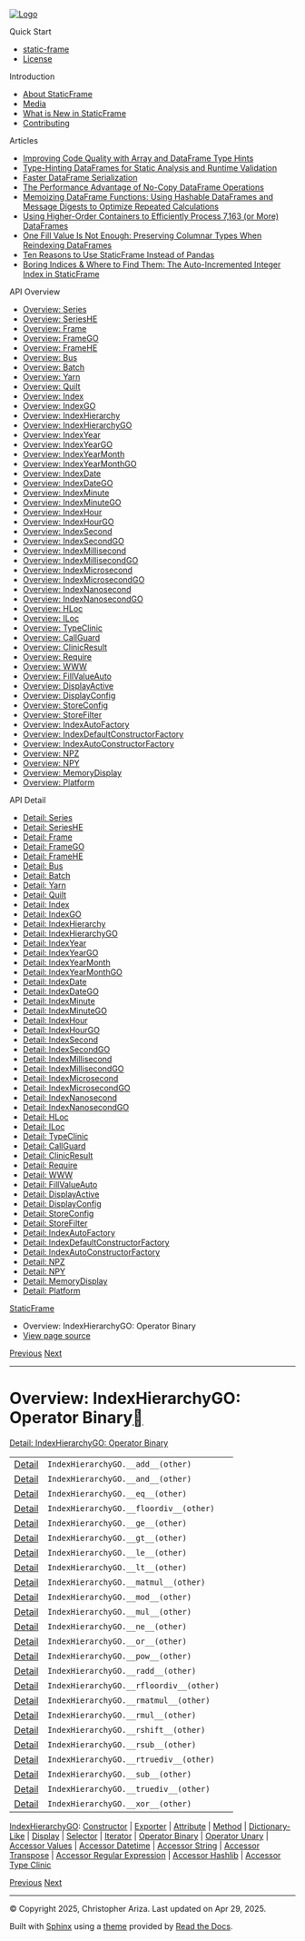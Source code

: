 [![Logo](../_static/sf-logo-web_icon-small.png)](../index.md)

Quick Start

* [static-frame](../readme.md)
* [License](../license.md)

Introduction

* [About StaticFrame](../intro.md)
* [Media](../intro.html#media)
* [What is New in StaticFrame](../new.md)
* [Contributing](../contributing.md)

Articles

* [Improving Code Quality with Array and DataFrame Type Hints](../articles/guard.md)
* [Type-Hinting DataFrames for Static Analysis and Runtime Validation](../articles/ftyping.md)
* [Faster DataFrame Serialization](../articles/serialize.md)
* [The Performance Advantage of No-Copy DataFrame Operations](../articles/no_copy.md)
* [Memoizing DataFrame Functions: Using Hashable DataFrames and Message Digests to Optimize Repeated Calculations](../articles/hash.md)
* [Using Higher-Order Containers to Efficiently Process 7,163 (or More) DataFrames](../articles/uhoc.md)
* [One Fill Value Is Not Enough: Preserving Columnar Types When Reindexing DataFrames](../articles/fill_value.md)
* [Ten Reasons to Use StaticFrame Instead of Pandas](../articles/upgrade.md)
* [Boring Indices & Where to Find Them: The Auto-Incremented Integer Index in StaticFrame](../articles/aiii.md)

API Overview

* [Overview: Series](series.md)
* [Overview: SeriesHE](series_he.md)
* [Overview: Frame](frame.md)
* [Overview: FrameGO](frame_go.md)
* [Overview: FrameHE](frame_he.md)
* [Overview: Bus](bus.md)
* [Overview: Batch](batch.md)
* [Overview: Yarn](yarn.md)
* [Overview: Quilt](quilt.md)
* [Overview: Index](index.md)
* [Overview: IndexGO](index_go.md)
* [Overview: IndexHierarchy](index_hierarchy.md)
* [Overview: IndexHierarchyGO](index_hierarchy_go.md)
* [Overview: IndexYear](index_year.md)
* [Overview: IndexYearGO](index_year_go.md)
* [Overview: IndexYearMonth](index_year_month.md)
* [Overview: IndexYearMonthGO](index_year_month_go.md)
* [Overview: IndexDate](index_date.md)
* [Overview: IndexDateGO](index_date_go.md)
* [Overview: IndexMinute](index_minute.md)
* [Overview: IndexMinuteGO](index_minute_go.md)
* [Overview: IndexHour](index_hour.md)
* [Overview: IndexHourGO](index_hour_go.md)
* [Overview: IndexSecond](index_second.md)
* [Overview: IndexSecondGO](index_second_go.md)
* [Overview: IndexMillisecond](index_millisecond.md)
* [Overview: IndexMillisecondGO](index_millisecond_go.md)
* [Overview: IndexMicrosecond](index_microsecond.md)
* [Overview: IndexMicrosecondGO](index_microsecond_go.md)
* [Overview: IndexNanosecond](index_nanosecond.md)
* [Overview: IndexNanosecondGO](index_nanosecond_go.md)
* [Overview: HLoc](hloc.md)
* [Overview: ILoc](iloc.md)
* [Overview: TypeClinic](type_clinic.md)
* [Overview: CallGuard](call_guard.md)
* [Overview: ClinicResult](clinic_result.md)
* [Overview: Require](require.md)
* [Overview: WWW](www.md)
* [Overview: FillValueAuto](fill_value_auto.md)
* [Overview: DisplayActive](display_active.md)
* [Overview: DisplayConfig](display_config.md)
* [Overview: StoreConfig](store_config.md)
* [Overview: StoreFilter](store_filter.md)
* [Overview: IndexAutoFactory](index_auto_factory.md)
* [Overview: IndexDefaultConstructorFactory](index_default_constructor_factory.md)
* [Overview: IndexAutoConstructorFactory](index_auto_constructor_factory.md)
* [Overview: NPZ](npz.md)
* [Overview: NPY](npy.md)
* [Overview: MemoryDisplay](memory_display.md)
* [Overview: Platform](platform.md)

API Detail

* [Detail: Series](../api_detail/series.md)
* [Detail: SeriesHE](../api_detail/series_he.md)
* [Detail: Frame](../api_detail/frame.md)
* [Detail: FrameGO](../api_detail/frame_go.md)
* [Detail: FrameHE](../api_detail/frame_he.md)
* [Detail: Bus](../api_detail/bus.md)
* [Detail: Batch](../api_detail/batch.md)
* [Detail: Yarn](../api_detail/yarn.md)
* [Detail: Quilt](../api_detail/quilt.md)
* [Detail: Index](../api_detail/index.md)
* [Detail: IndexGO](../api_detail/index_go.md)
* [Detail: IndexHierarchy](../api_detail/index_hierarchy.md)
* [Detail: IndexHierarchyGO](../api_detail/index_hierarchy_go.md)
* [Detail: IndexYear](../api_detail/index_year.md)
* [Detail: IndexYearGO](../api_detail/index_year_go.md)
* [Detail: IndexYearMonth](../api_detail/index_year_month.md)
* [Detail: IndexYearMonthGO](../api_detail/index_year_month_go.md)
* [Detail: IndexDate](../api_detail/index_date.md)
* [Detail: IndexDateGO](../api_detail/index_date_go.md)
* [Detail: IndexMinute](../api_detail/index_minute.md)
* [Detail: IndexMinuteGO](../api_detail/index_minute_go.md)
* [Detail: IndexHour](../api_detail/index_hour.md)
* [Detail: IndexHourGO](../api_detail/index_hour_go.md)
* [Detail: IndexSecond](../api_detail/index_second.md)
* [Detail: IndexSecondGO](../api_detail/index_second_go.md)
* [Detail: IndexMillisecond](../api_detail/index_millisecond.md)
* [Detail: IndexMillisecondGO](../api_detail/index_millisecond_go.md)
* [Detail: IndexMicrosecond](../api_detail/index_microsecond.md)
* [Detail: IndexMicrosecondGO](../api_detail/index_microsecond_go.md)
* [Detail: IndexNanosecond](../api_detail/index_nanosecond.md)
* [Detail: IndexNanosecondGO](../api_detail/index_nanosecond_go.md)
* [Detail: HLoc](../api_detail/hloc.md)
* [Detail: ILoc](../api_detail/iloc.md)
* [Detail: TypeClinic](../api_detail/type_clinic.md)
* [Detail: CallGuard](../api_detail/call_guard.md)
* [Detail: ClinicResult](../api_detail/clinic_result.md)
* [Detail: Require](../api_detail/require.md)
* [Detail: WWW](../api_detail/www.md)
* [Detail: FillValueAuto](../api_detail/fill_value_auto.md)
* [Detail: DisplayActive](../api_detail/display_active.md)
* [Detail: DisplayConfig](../api_detail/display_config.md)
* [Detail: StoreConfig](../api_detail/store_config.md)
* [Detail: StoreFilter](../api_detail/store_filter.md)
* [Detail: IndexAutoFactory](../api_detail/index_auto_factory.md)
* [Detail: IndexDefaultConstructorFactory](../api_detail/index_default_constructor_factory.md)
* [Detail: IndexAutoConstructorFactory](../api_detail/index_auto_constructor_factory.md)
* [Detail: NPZ](../api_detail/npz.md)
* [Detail: NPY](../api_detail/npy.md)
* [Detail: MemoryDisplay](../api_detail/memory_display.md)
* [Detail: Platform](../api_detail/platform.md)

[StaticFrame](../index.md)

* Overview: IndexHierarchyGO: Operator Binary
* [View page source](../_sources/api_overview/index_hierarchy_go-operator_binary.rst.txt)

[Previous](index_hierarchy_go-iterator.html "Overview: IndexHierarchyGO: Iterator")
[Next](index_hierarchy_go-operator_unary.html "Overview: IndexHierarchyGO: Operator Unary")

---

# Overview: IndexHierarchyGO: Operator Binary[](#overview-indexhierarchygo-operator-binary "Link to this heading")

[Detail: IndexHierarchyGO: Operator Binary](../api_detail/index_hierarchy_go-operator_binary.html#api-detail-indexhierarchygo-operator-binary)

|  |  |  |
| --- | --- | --- |
| [Detail](../api_detail/index_hierarchy_go-operator_binary.html#api-sig-indexhierarchygo-add) | `IndexHierarchyGO.__add__(other)` |  |
| [Detail](../api_detail/index_hierarchy_go-operator_binary.html#api-sig-indexhierarchygo-and) | `IndexHierarchyGO.__and__(other)` |  |
| [Detail](../api_detail/index_hierarchy_go-operator_binary.html#api-sig-indexhierarchygo-eq) | `IndexHierarchyGO.__eq__(other)` |  |
| [Detail](../api_detail/index_hierarchy_go-operator_binary.html#api-sig-indexhierarchygo-floordiv) | `IndexHierarchyGO.__floordiv__(other)` |  |
| [Detail](../api_detail/index_hierarchy_go-operator_binary.html#api-sig-indexhierarchygo-ge) | `IndexHierarchyGO.__ge__(other)` |  |
| [Detail](../api_detail/index_hierarchy_go-operator_binary.html#api-sig-indexhierarchygo-gt) | `IndexHierarchyGO.__gt__(other)` |  |
| [Detail](../api_detail/index_hierarchy_go-operator_binary.html#api-sig-indexhierarchygo-le) | `IndexHierarchyGO.__le__(other)` |  |
| [Detail](../api_detail/index_hierarchy_go-operator_binary.html#api-sig-indexhierarchygo-lt) | `IndexHierarchyGO.__lt__(other)` |  |
| [Detail](../api_detail/index_hierarchy_go-operator_binary.html#api-sig-indexhierarchygo-matmul) | `IndexHierarchyGO.__matmul__(other)` |  |
| [Detail](../api_detail/index_hierarchy_go-operator_binary.html#api-sig-indexhierarchygo-mod) | `IndexHierarchyGO.__mod__(other)` |  |
| [Detail](../api_detail/index_hierarchy_go-operator_binary.html#api-sig-indexhierarchygo-mul) | `IndexHierarchyGO.__mul__(other)` |  |
| [Detail](../api_detail/index_hierarchy_go-operator_binary.html#api-sig-indexhierarchygo-ne) | `IndexHierarchyGO.__ne__(other)` |  |
| [Detail](../api_detail/index_hierarchy_go-operator_binary.html#api-sig-indexhierarchygo-or) | `IndexHierarchyGO.__or__(other)` |  |
| [Detail](../api_detail/index_hierarchy_go-operator_binary.html#api-sig-indexhierarchygo-pow) | `IndexHierarchyGO.__pow__(other)` |  |
| [Detail](../api_detail/index_hierarchy_go-operator_binary.html#api-sig-indexhierarchygo-radd) | `IndexHierarchyGO.__radd__(other)` |  |
| [Detail](../api_detail/index_hierarchy_go-operator_binary.html#api-sig-indexhierarchygo-rfloordiv) | `IndexHierarchyGO.__rfloordiv__(other)` |  |
| [Detail](../api_detail/index_hierarchy_go-operator_binary.html#api-sig-indexhierarchygo-rmatmul) | `IndexHierarchyGO.__rmatmul__(other)` |  |
| [Detail](../api_detail/index_hierarchy_go-operator_binary.html#api-sig-indexhierarchygo-rmul) | `IndexHierarchyGO.__rmul__(other)` |  |
| [Detail](../api_detail/index_hierarchy_go-operator_binary.html#api-sig-indexhierarchygo-rshift) | `IndexHierarchyGO.__rshift__(other)` |  |
| [Detail](../api_detail/index_hierarchy_go-operator_binary.html#api-sig-indexhierarchygo-rsub) | `IndexHierarchyGO.__rsub__(other)` |  |
| [Detail](../api_detail/index_hierarchy_go-operator_binary.html#api-sig-indexhierarchygo-rtruediv) | `IndexHierarchyGO.__rtruediv__(other)` |  |
| [Detail](../api_detail/index_hierarchy_go-operator_binary.html#api-sig-indexhierarchygo-sub) | `IndexHierarchyGO.__sub__(other)` |  |
| [Detail](../api_detail/index_hierarchy_go-operator_binary.html#api-sig-indexhierarchygo-truediv) | `IndexHierarchyGO.__truediv__(other)` |  |
| [Detail](../api_detail/index_hierarchy_go-operator_binary.html#api-sig-indexhierarchygo-xor) | `IndexHierarchyGO.__xor__(other)` |  |

[IndexHierarchyGO](index_hierarchy_go.html#api-overview-indexhierarchygo): [Constructor](index_hierarchy_go-constructor.html#api-overview-indexhierarchygo-constructor) | [Exporter](index_hierarchy_go-exporter.html#api-overview-indexhierarchygo-exporter) | [Attribute](index_hierarchy_go-attribute.html#api-overview-indexhierarchygo-attribute) | [Method](index_hierarchy_go-method.html#api-overview-indexhierarchygo-method) | [Dictionary-Like](index_hierarchy_go-dictionary_like.html#api-overview-indexhierarchygo-dictionary-like) | [Display](index_hierarchy_go-display.html#api-overview-indexhierarchygo-display) | [Selector](index_hierarchy_go-selector.html#api-overview-indexhierarchygo-selector) | [Iterator](index_hierarchy_go-iterator.html#api-overview-indexhierarchygo-iterator) | [Operator Binary](#api-overview-indexhierarchygo-operator-binary) | [Operator Unary](index_hierarchy_go-operator_unary.html#api-overview-indexhierarchygo-operator-unary) | [Accessor Values](index_hierarchy_go-accessor_values.html#api-overview-indexhierarchygo-accessor-values) | [Accessor Datetime](index_hierarchy_go-accessor_datetime.html#api-overview-indexhierarchygo-accessor-datetime) | [Accessor String](index_hierarchy_go-accessor_string.html#api-overview-indexhierarchygo-accessor-string) | [Accessor Transpose](index_hierarchy_go-accessor_transpose.html#api-overview-indexhierarchygo-accessor-transpose) | [Accessor Regular Expression](index_hierarchy_go-accessor_regular_expression.html#api-overview-indexhierarchygo-accessor-regular-expression) | [Accessor Hashlib](index_hierarchy_go-accessor_hashlib.html#api-overview-indexhierarchygo-accessor-hashlib) | [Accessor Type Clinic](index_hierarchy_go-accessor_type_clinic.html#api-overview-indexhierarchygo-accessor-type-clinic)

[Previous](index_hierarchy_go-iterator.html "Overview: IndexHierarchyGO: Iterator")
[Next](index_hierarchy_go-operator_unary.html "Overview: IndexHierarchyGO: Operator Unary")

---

© Copyright 2025, Christopher Ariza.
Last updated on Apr 29, 2025.

Built with [Sphinx](https://www.sphinx-doc.org/) using a
[theme](https://github.com/readthedocs/sphinx_rtd_theme)
provided by [Read the Docs](https://readthedocs.org).